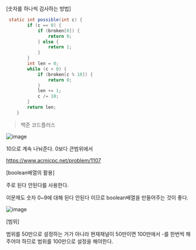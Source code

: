 [숫자를 하나씩 검사하는 방법]
```java
 static int possible(int c) {
        if (c == 0) {
            if (broken[0]) {
                return 0;
            } else {
                return 1;
            }
        }
        int len = 0;
        while (c > 0) {
            if (broken[c % 10]) {
                return 0;
            }
            len += 1;
            c /= 10;
        }
        return len;
    }
```
>백준 코드플러스
>
![image](https://user-images.githubusercontent.com/108928206/179353403-7e4bc460-d357-41da-872c-e6d8ec17a21d.png)

10으로 계속 나눠준다. 0보다 큰범위에서

https://www.acmicpc.net/problem/1107

[boolean배열의 활용]

주로 된다 안된다를 사용한다.

이문제도 숫자 0~9에 대해 된다 안된다 이므로 boolean배열을 만들어주는 것이 좋다.

![image](https://user-images.githubusercontent.com/108928206/179353623-fd35c578-d6be-4e6e-8c61-2b74493db3cc.png)


[범위]

범위를 50만으로 설정하는 거가 아니라 현재채널이 50만이면 100만에서 -를 한번씩 해주어야 하므로
범위를 100만으로 설정을 해야한다.

